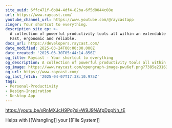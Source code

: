 ```yaml
---
site_uuid: 6ffc471f-6b84-4df4-82ba-6f5d0044c08e
url: https://www.raycast.com/
youtube_channel_url: https://www.youtube.com/@raycastapp
zinger: Your shortcut to everything.
description_site_cp: >-
  A collection of powerful productivity tools all within an extendable launcher.
  Fast, ergonomic and reliable.
docs_url: https://developers.raycast.com/
date_modified: 2025-03-24T00:00:00.000Z
date_created: '2025-03-30T05:44:14.856Z'
og_title: Raycast - Your shortcut to everything
og_description: A collection of powerful productivity tools all within an extendable launcher.
og_image: https://www.raycast.com/opengraph-image-pwu6ef.png?7385e23163a01717
og_url: https://www.raycast.com/
og_last_fetch: '2025-04-07T17:38:10.975Z'
tags:
- Personal-Productivity
- Design-Inspiration
- Desktop-App
---
```











https://youtu.be/xRnMXJcH9Pg?si=W9J9NAfpDppNh_tE

Helps with [[Wrangling]] your [[File System]]

